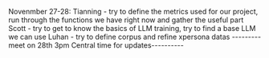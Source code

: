 Novenmber 27-28:
  Tianning - try to define the metrics used for our project, run through the functions we have right now and gather the useful part
  Scott - try to get to know the basics of LLM training, try to find a base LLM we can use
  Luhan - try to define corpus and refine xpersona datas
--------- meet on 28th 3pm Central time for updates----------
